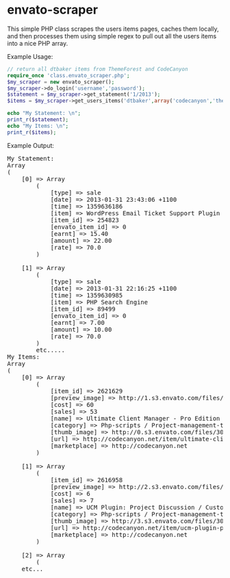 envato-scraper
==============


This simple PHP class scrapes the users items pages, caches them locally, and then processes them using simple regex to pull out all the users items into a nice PHP array.

Example Usage:

```php
// return all dtbaker items from ThemeForest and CodeCanyon
require_once 'class.envato_scraper.php';
$my_scraper = new envato_scraper();
$my_scraper->do_login('username','password');
$statement = $my_scraper->get_statement('1/2013');
$items = $my_scraper->get_users_items('dtbaker',array('codecanyon','themeforest')); // doesn't work with debug enabled.

echo "My Statement: \n";
print_r($statement);
echo "My Items: \n";
print_r($items);
```

Example Output:
<pre>
My Statement:
Array
(
    [0] => Array
        (
            [type] => sale
            [date] => 2013-01-31 23:43:06 +1100
            [time] => 1359636186
            [item] => WordPress Email Ticket Support Plugin
            [item_id] => 254823
            [envato_item_id] => 0
            [earnt] => 15.40
            [amount] => 22.00
            [rate] => 70.0
        )

    [1] => Array
        (
            [type] => sale
            [date] => 2013-01-31 22:16:25 +1100
            [time] => 1359630985
            [item] => PHP Search Engine
            [item_id] => 89499
            [envato_item_id] => 0
            [earnt] => 7.00
            [amount] => 10.00
            [rate] => 70.0
        )
        etc.....
My Items:
Array
(
    [0] => Array
        (
            [item_id] => 2621629
            [preview_image] => http://1.s3.envato.com/files/30243603/preview-ucm-pro_renew-invoices_pdf_customer-database_emails.jpg
            [cost] => 60
            [sales] => 53
            [name] => Ultimate Client Manager - Pro Edition
            [category] => Php-scripts / Project-management-tools
            [thumb_image] => http://0.s3.envato.com/files/30243602/thumb-ucm-pro_open-source-php-database.png
            [url] => http://codecanyon.net/item/ultimate-client-manager-pro-edition/2621629
            [marketplace] => http://codecanyon.net
        )

    [1] => Array
        (
            [item_id] => 2616958
            [preview_image] => http://2.s3.envato.com/files/30196302/preview-customer-job-discussion-project-management-plugin.jpg
            [cost] => 6
            [sales] => 7
            [name] => UCM Plugin: Project Discussion / Customer Comments
            [category] => Php-scripts / Project-management-tools
            [thumb_image] => http://3.s3.envato.com/files/30196301/thumb-customer-project-comments-and-discussion.png
            [url] => http://codecanyon.net/item/ucm-plugin-project-discussion-customer-comments/2616958
            [marketplace] => http://codecanyon.net
        )

    [2] => Array
        (
	etc...
</pre>
